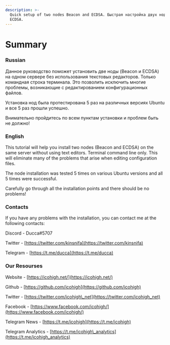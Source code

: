 ```yaml
---
description: >-
  Quick setup of two nodes Beacon and ECDSA. Быстрая настройка двух нод Beacon и
  ECDSA.
---
```


# Summary

### Russian

Данное руководство поможет установить две ноды \(Beacon и ECDSA\) на одном сервере без использования текстовых редакторов. Только командная строка терминала. Это позволить исключить многие проблемы, возникающие с редактированием конфигурационных файлов.

Установка нод была протестирована 5 раз на различных версиях Ubuntu и все 5 раз прошли успешно. 

Внимательно пройдитесь по всем пунктам установки и проблем быть не должно! 

### English

This tutorial will help you install two nodes \(Beacon and ECDSA\) on the same server without using text editors. Terminal command line only. This will eliminate many of the problems that arise when editing configuration files.

The node installation was tested 5 times on various Ubuntu versions and all 5 times were successful. 

Carefully go through all the installation points and there should be no problems!

### Contacts

If you have any problems with the installation, you can contact me at the following contacts:

Discord - Ducca\#5707

Twitter - [https://twitter.com/kinsnifa](https://twitter.com/kinsnifa)

Telegram - [https://t.me/ducca](https://t.me/ducca)

### Our Resourses

Website - [https://icohigh.net/](https://icohigh.net/)

Github - [https://github.com/icohigh](https://github.com/icohigh)

Twitter - [https://twitter.com/icohigh\_net](https://twitter.com/icohigh_net)

Facebook - [https://www.facebook.com/icohigh/](https://www.facebook.com/icohigh/)

Telegram News - [https://t.me/icohigh](https://t.me/icohigh)

Telegram Analytics - [https://t.me/icohigh\_analytics](https://t.me/icohigh_analytics)


